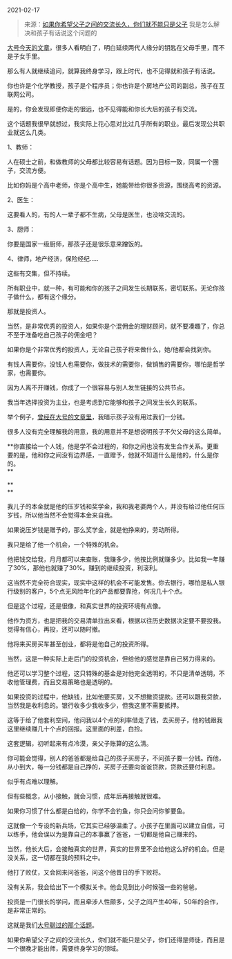 2021-02-17

> 来源：[如果你希望父子之间的交流长久，你们就不能只是父子](http://mp.weixin.qq.com/s?__biz=MzU3NDc5Nzc0NQ==&mid=2247499477&idx=1&sn=2cf6ab7aa6303cb079d6cd95c5ca529f&chksm=fd2e5c0bca59d51d638c79e5c846957b1b1e31281b5776e16c9f09f41c3b6821da0df773f1de&scene=27#wechat_redirect)
> 我是怎么解决和孩子有话说这个问题的

[大号今天的文章](https://mp.weixin.qq.com/s?__biz=MzU0MjYwNDU2Mw==&mid=2247496414&idx=1&sn=79327d46eeac9de97282225a3a1a37f7&chksm=fb1a9ea2cc6d17b476c72dcdd6d20f3d6002d572663727b422ebf157c8ddeb2df05ecba43bc5&token=1662795113&lang=zh_CN&scene=21#wechat_redirect)，很多人看明白了，明白延续两代人缘分的钥匙在父母手里，而不是子女手里。  

  

那么有人就继续追问，就算我终身学习，跟上时代，也不见得就和孩子有话说。  

  

你也许是个化学教授，孩子是个程序员；你也许是个房地产公司的副总，孩子在互联网公司。  

  

是的，你会发现即便你走的很远，也不见得能和你长大后的孩子有交流。  

  

这个话题我很早就想过，我实际上花心思对比过几乎所有的职业。最后发现公共职业就这么几类。  

  

1、教师：

  

人在硕士之前，和做教师的父母都比较容易有话题。因为目标一致，同属一个圈子，交流方便。

  

比如你妈是个高中老师，你是个高中生，她能带给你很多资源，围绕高考的资源。

  

2、医生：  

  

这要看人的，有的人一辈子都不生病，父母是医生，也没啥交流的。  

  

3、厨师：  

  

你要是国家一级厨师，那孩子还是很乐意来蹭饭的。

  

4、律师，地产经济，保险经纪.....  

  

这些有交集，但不持续。

  

所有职业中，就一种，有可能和你的孩子之间发生长期联系，密切联系。无论你孩子做什么，都有这个缘分。

  

那就是投资人。

  

当然，是非常优秀的投资人，如果你是个混佣金的理财顾问，就不要凑趣了，你总不至于准备吃自己孩子的佣金吧？

  

如果你是个非常优秀的投资人，无论自己孩子将来做什么，她/他都会找到你。  

  

有钱人需要你，没钱人也需要你，做技术的需要你，做销售的需要你，哪怕是哲学家，也需要你。  

  

因为人离不开赚钱，你成了一个很容易与别人发生链接的公共节点。

  

我当年选择投资为主业，也是考虑到它能够和孩子之间发生长久的联系。

  

举个例子，[曾经在大号的文章里](https://mp.weixin.qq.com/s?__biz=MzU0MjYwNDU2Mw==&mid=2247496390&idx=1&sn=f3a5b369c74a1f641d7d901b23f3f424&chksm=fb1a9ebacc6d17ac17e6625aa35e2dfba085ed2b6f2cfa300337df1ff09a54b6a8f0b3005419&token=576789679&lang=zh_CN&scene=21#wechat_redirect)，我暗示孩子没有用过我们一分钱。  

  

很多人没有完全理解我的用意，我的用意并不是想说明孩子不欠父母的这么简单。

  

 **你直接给一个人钱，他是学不会过程的，和你之间也没有发生合作关系。更重要的是，他和你之间没有边界感，一直赠予，他就不知道什么是他的，什么是你的。  
**

 **  
**

我儿子的本金就是他的压岁钱和奖学金，我和我老婆两个人，并没有给过他任何压岁钱，所以他当然不会觉得本金来自我。  

  

如果说压岁钱是赠予的，那么奖学金，就是他挣来的，劳动所得。  

  

我只是给了他一个机会，一个特殊的机会。  

  

他把钱交给我，月月都可以来查账，我赚多少，他按比例就赚多少。比如我一年赚了30%，那他也就赚了30%。赚到的继续投资，利滚利。

  

这当然不完全符合现实，现实中这样的机会不可能发售。你去银行，哪怕是私人银行级别的客户，5个点无风险年化的产品都要靠抢，何况几十个点。  

  

但是这个过程，还是很像，和真实世界的投资环境有点像。

  

他作为资方，也是把我的交易清单拉出来看，根据以往历史数据决定要不要投我。觉得有信心，再投，还可以随时撤。

  

他将来买房买车甚至创业，都将是他自己的投资所得。

  

当然，这是一种实际上走后门的投资机会，但给他的感觉是靠自己努力得来的。  

  

他还可以学习整个过程，这只特殊的基金是对他完全透明的，不只是清单透明，不收他管理费，而且交易策略也是透明的。

  

如果投资的过程中，他缺钱，比如他要买房，又不想撤资提款。还可以跟我贷款，当然我是收利息的。银行收多少我收多少，但我这里不需要抵押。

  

这等于给了他套利空间，他问我以4个点的利率借走了钱，去买房子，他的钱跟我这里继续赚几十个点的回报。这里面的利差，白捡。

  

这套逻辑，初听起来有点冷漠，亲父子账算的这么清。  

  

你可能会觉得，别人的爸爸都是给自己的孩子买房子，不问孩子要一分钱。而他，从小到大，每一分钱都是自己挣的，买房子还要向爸爸贷款，贷款还要付利息。

  

似乎有点难以理解。  

  

但有些概念，从小接触，就会习惯，成年后再接触就很难。

  

如果你习惯了什么都是白给的，你学不会钓鱼，你只会问你爹要鱼。

  

这就像一个专设的新兵场，它其实已经够温柔了。小孩子在里面可以建立自信，可以练手，他会误以为是靠自己的本事赢了爸爸，一切都是他自己赚来的。

  

当然，他长大后，会接触真实的世界，真实的世界里不会给他这么好的机会。但是没关系，这一切都在我的预料之中。

  

他打了败仗，又会回来问爸爸，问这个他昔日的手下败将。

  

没有关系，我会给出下一个模拟关卡。他会见到比小时候强一些的爸爸。  

  

投资是一门很长的学问，而且牵涉人性颇多，父子之间产生40年，50年的合作，是非常正常的。

  

这就是我们[大号聊过的那个话题](https://mp.weixin.qq.com/s?__biz=MzU0MjYwNDU2Mw==&mid=2247496414&idx=1&sn=79327d46eeac9de97282225a3a1a37f7&chksm=fb1a9ea2cc6d17b476c72dcdd6d20f3d6002d572663727b422ebf157c8ddeb2df05ecba43bc5&token=1662795113&lang=zh_CN&scene=21#wechat_redirect)。

  

如果你希望父子之间的交流长久，你们就不能只是父子，你们还得是师徒，而且是一个很晚才能出师，需要终身学习的领域。

